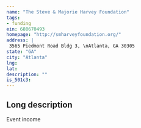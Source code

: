 ```yaml
---
name: "The Steve & Majorie Harvey Foundation"
tags:
- funding
ein: 680670493
homepage: "http://smharveyfoundation.org/"
address: |
 3565 Piedmont Road Bldg 3, \nAtlanta, GA 30305
state: "GA"
city: "Atlanta"
lng: 
lat: 
description: ""
is_501c3: 
---
```


## Long description

Event income
